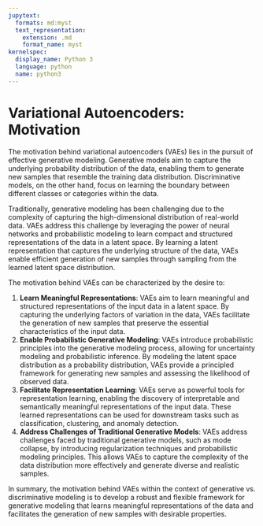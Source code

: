 ```yaml
---
jupytext:
  formats: md:myst
  text_representation:
    extension: .md
    format_name: myst
kernelspec:
  display_name: Python 3
  language: python
  name: python3
---
```

# Variational Autoencoders: Motivation

The motivation behind variational autoencoders (VAEs) lies in the pursuit of effective generative modeling. Generative models aim to capture the underlying probability distribution of the data, enabling them to generate new samples that resemble the training data distribution. Discriminative models, on the other hand, focus on learning the boundary between different classes or categories within the data.

Traditionally, generative modeling has been challenging due to the complexity of capturing the high-dimensional distribution of real-world data. VAEs address this challenge by leveraging the power of neural networks and probabilistic modeling to learn compact and structured representations of the data in a latent space. By learning a latent representation that captures the underlying structure of the data, VAEs enable efficient generation of new samples through sampling from the learned latent space distribution.

The motivation behind VAEs can be characterized by the desire to:

1. **Learn Meaningful Representations**: VAEs aim to learn meaningful and structured representations of the input data in a latent space. By capturing the underlying factors of variation in the data, VAEs facilitate the generation of new samples that preserve the essential characteristics of the input data.
2. **Enable Probabilistic Generative Modeling**: VAEs introduce probabilistic principles into the generative modeling process, allowing for uncertainty modeling and probabilistic inference. By modeling the latent space distribution as a probability distribution, VAEs provide a principled framework for generating new samples and assessing the likelihood of observed data.
3. **Facilitate Representation Learning**: VAEs serve as powerful tools for representation learning, enabling the discovery of interpretable and semantically meaningful representations of the input data. These learned representations can be used for downstream tasks such as classification, clustering, and anomaly detection.
4. **Address Challenges of Traditional Generative Models**: VAEs address challenges faced by traditional generative models, such as mode collapse, by introducing regularization techniques and probabilistic modeling principles. This allows VAEs to capture the complexity of the data distribution more effectively and generate diverse and realistic samples.

In summary, the motivation behind VAEs within the context of generative vs. discriminative modeling is to develop a robust and flexible framework for generative modeling that learns meaningful representations of the data and facilitates the generation of new samples with desirable properties.
